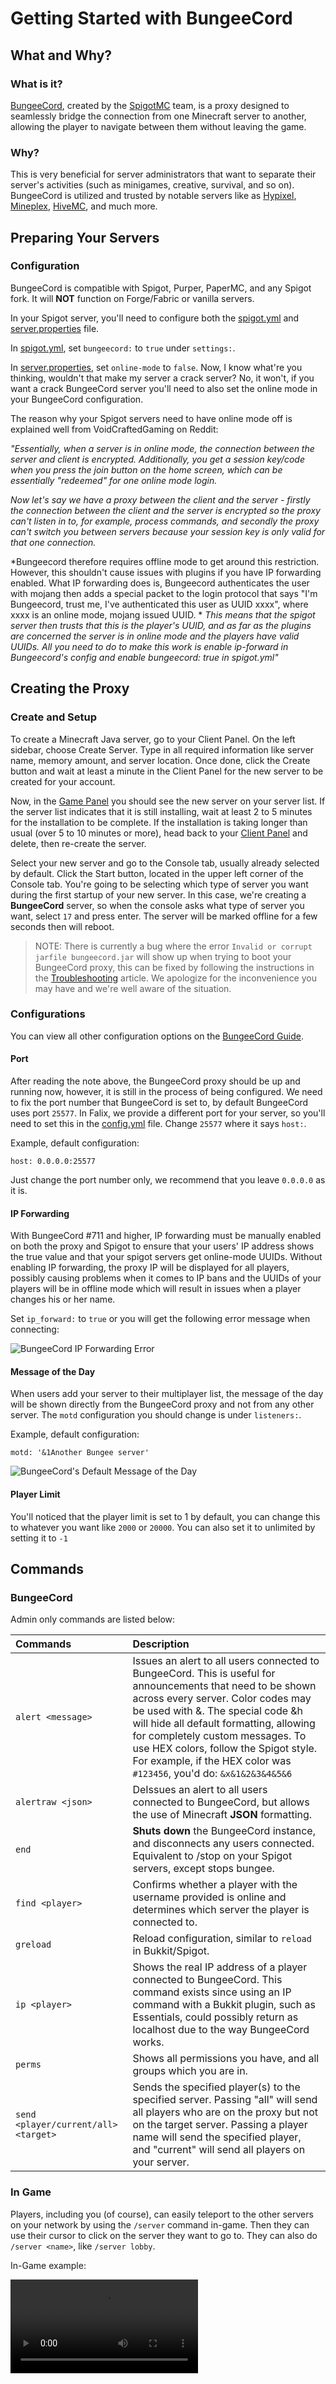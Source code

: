 <!-- ---
layout: post
title:  "Getting Started"
categories: Minecraft
tags: Bungeecord
permalink: /minecraft/bungeecord/getting-started/
---
-->
# Getting Started with BungeeCord
## What and Why?
### What is it?
[BungeeCord](https://www.spigotmc.org/wiki/bungeecord/), created by the [SpigotMC](https://www.spigotmc.org/XenStaff/) team, is a proxy designed to seamlessly bridge the connection from one Minecraft server to another, allowing the player to navigate between them without leaving the game.
### Why?
This is very beneficial for server administrators that want to separate their server's activities (such as minigames, creative, survival, and so on). BungeeCord is utilized and trusted by notable servers like as [Hypixel](https://hypixel.net/), [Mineplex](https://www.mineplex.com/home/), [HiveMC](https://hivemc.com/), and much more.

## Preparing Your Servers
### Configuration
BungeeCord is compatible with Spigot, Purper, PaperMC, and any Spigot fork. It will **NOT** function on Forge/Fabric or vanilla servers.

In your Spigot server, you'll need to configure both the <u>spigot.yml</u> and <u>server.properties</u> file.

In <u>spigot.yml</u>, set `bungeecord:` to `true` under `settings:`.

In <u>server.properties</u>, set `online-mode` to `false`. Now, I know what're you thinking, wouldn't that make my server a crack server? No, it won't, if you want a crack BungeeCord server you'll need to also set the online mode in your BungeeCord configuration.

The reason why your Spigot servers need to have online mode off is explained well from VoidCraftedGaming on Reddit:

*"Essentially, when a server is in online mode, the connection between the server and client is encrypted. Additionally, you get a session key/code when you press the join button on the home screen, which can be essentially "redeemed" for one online mode login.*

*Now let's say we have a proxy between the client and the server - firstly the connection between the client and the server is encrypted so the proxy can't listen in to, for example, process commands, and secondly the proxy can't switch you between servers because your session key is only valid for that one connection.*

*Bungeecord therefore requires offline mode to get around this restriction. However, this shouldn't cause issues with plugins if you have IP forwarding enabled. What IP forwarding does is, Bungeecord authenticates the user with mojang then adds a special packet to the login protocol that says "I'm Bungeecord, trust me, I've authenticated this user as UUID xxxx", where xxxx is an online mode, mojang issued UUID.
*
*This means that the spigot server then trusts that this is the player's UUID, and as far as the plugins are concerned the server is in online mode and the players have valid UUIDs. All you need to do to make this work is enable ip-forward in Bungeecord's config and enable bungeecord: true in spigot.yml"*

## Creating the Proxy
### Create and Setup
To create a Minecraft Java server, go to your Client Panel. On the left sidebar, choose Create Server. Type in all required information like server name, memory amount, and server location. Once done, click the Create button and wait at least a minute in the Client Panel for the new server to be created for your account.

Now, in the [Game Panel](https://panel.falixnodes.net/) you should see the new server on your server list. If the server list indicates that it is still installing, wait at least 2 to 5 minutes for the installation to be complete. If the installation is taking longer than usual (over 5 to 10 minutes or more), head back to your [Client Panel](https://client.falixnodes.net/) and delete, then re-create the server.

Select your new server and go to the Console tab, usually already selected by default. Click the Start button, located in the upper left corner of the Console tab. You're going to be selecting which type of server you want during the first startup of your new server. In this case, we're creating a **BungeeCord** server, so when the console asks what type of server you want, select `17` and press enter. The server will be marked offline for a few seconds then will reboot.

> NOTE: There is currently a bug where the error `Invalid or corrupt jarfile bungeecord.jar` will show up when trying to boot your BungeeCord proxy, this can be fixed by following the instructions in the [Troubleshooting](https://help.falixnodes.net/falix/general/troubleshooting/#corrupted-bungeecord-jar-file) article. We apologize for the inconvenience you may have and we're well aware of the situation.

### Configurations
You can view all other configuration options on the [BungeeCord Guide](https://www.spigotmc.org/wiki/bungeecord-configuration-guide/).

#### Port
After reading the note above, the BungeeCord proxy should be up and running now, however, it is still in the process of being configured. We need to fix the port number that BungeeCord is set to, by default BungeeCord uses port `25577`. In Falix, we provide a different port for your server, so you'll need to set this in the <u>config.yml</u> file. Change `25577` where it says `host:`.

Example, default configuration:
```
host: 0.0.0.0:25577
```

Just change the port number only, we recommend that you leave `0.0.0.0` as it is.

#### IP Forwarding
With BungeeCord #711 and higher, IP forwarding must be manually enabled on both the proxy and Spigot to ensure that your users' IP address shows the true value and that your spigot servers get online-mode UUIDs.
Without enabling IP forwarding, the proxy IP will be displayed for all players, possibly causing problems when it comes to IP bans and the UUIDs of your players will be in offline mode which will result in issues when a player changes his or her name.

Set `ip_forward:` to `true` or you will get the following error message when connecting:

![BungeeCord IP Forwarding Error](../../../assets/images/posts/bungeecord/getting-started/ip-forwarding-is-false.png)

#### Message of the Day
When users add your server to their multiplayer list, the message of the day will be shown directly from the BungeeCord proxy and not from any other server. The `motd` configuration you should change is under `listeners:`.

Example, default configuration:
```
motd: '&1Another Bungee server'
```

![BungeeCord's Default Message of the Day](../../../assets/images/posts/bungeecord/getting-started/motd.png)

#### Player Limit
You'll noticed that the player limit is set to 1 by default, you can change this to whatever you want like `2000` or `20000`. You can also set it to unlimited by setting it to `-1`

## Commands
### BungeeCord
Admin only commands are listed below:

| Commands | Description 
|:---------|:------------
| `alert <message>` | Issues an alert to all users connected to BungeeCord. This is useful for announcements that need to be shown across every server. Color codes may be used with &. The special code &h will hide all default formatting, allowing for completely custom messages. To use HEX colors, follow the Spigot style. For example, if the HEX color was `#123456`, you'd do: `&x&1&2&3&4&5&6` |
| `alertraw <json>` | DeIssues an alert to all users connected to BungeeCord, but allows the use of Minecraft **JSON** formatting. |
| `end` | **Shuts down** the BungeeCord instance, and disconnects any users connected. Equivalent to /stop on your Spigot servers, except stops bungee. |
| `find <player>` | Confirms whether a player with the username provided is online and determines which server the player is connected to. |
| `greload` | Reload configuration, similar to `reload` in Bukkit/Spigot. |
| `ip <player>` | Shows the real IP address of a player connected to BungeeCord. This command exists since using an IP command with a Bukkit plugin, such as Essentials, could possibly return as localhost due to the way BungeeCord works. |
| `perms` | Shows all permissions you have, and all groups which you are in. |
| `send <player/current/all> <target>` | Sends the specified player(s) to the specified server. Passing "all" will send all players who are on the proxy but not on the target server. Passing a player name will send the specified player, and "current" will send all players on your server. |

### In Game
Players, including you (of course), can easily teleport to the other servers on your network by using the `/server` command in-game. Then they can use their cursor to click on the server they want to go to. They can also do `/server <name>`, like `/server lobby`.

In-Game example:

<video class="video-js" controls preload="auto" data-setup="{}"><source
 src="https://media.korbsstudio.com/falix/bungeecord/in-game-command-server.webm" type="video/webm"
 src="https://media.korbsstudio.com/falix/bungeecord/in-game-command-server.mp4" type="video/mp4"
 /></video>